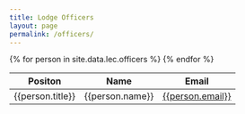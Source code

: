 ```yaml
---
title: Lodge Officers
layout: page
permalink: /officers/
---
```

<table class="table table-responsive table-striped my-3">
  <thead>
    <tr>
      <th scope="col">Positon</th>
      <th scope="col">Name</th>
      <th scope="col">Email</th>
    </tr>
  </thead>
  <tbody>
    {% for person in site.data.lec.officers %}
      <tr>
        <td>{{person.title}}</td>
        <td>{{person.name}}</td>
        <td><a href="mailto:{{person.email}}">{{person.email}}</a></td>
      </tr>
    {% endfor %}
  </tbody>
</table>
